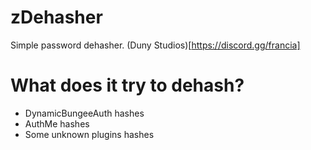 # zDehasher
Simple password dehasher. (Duny Studios)[https://discord.gg/francia]
# What does it try to dehash?

 - DynamicBungeeAuth hashes
 - AuthMe hashes
 - Some unknown plugins hashes
